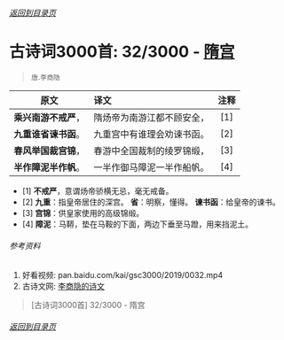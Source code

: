 ###### [返回到目录页](../../gsc3000/index/0001-0100.md)

# 古诗词3000首: 32/3000 - [隋宫](https://so.gushiwen.org/shiwenv_0c472e85a3ad.aspx)
> `唐`.`李商隐`

|原文 |译文 |注释 |
|:---:|:----|:---:|
|**乘兴南游不戒严**，|隋炀帝为南游江都不顾安全，|[1]|
|**九重谁省谏书函**。|九重宫中有谁理会劝谏书函。|[2]|
|**春风举国裁宫锦**，|春游中全国裁制的绫罗锦缎，|[3]|
|**半作障泥半作帆**。|一半作御马障泥一半作船帆。|[4]|

* [1] **不戒严**，意谓炀帝骄横无忌，毫无戒备。
* [2] **九重**：指皇帝居住的深宫。
      **省**：明察，懂得。
      **谏书函**：给皇帝的谏书。
* [3] **宫锦**：供皇家使用的高级锦缎。
* [4] **障泥**：马鞯，垫在马鞍的下面，两边下垂至马蹬，用来挡泥土。

###### 参考资料
1. 好看视频: pan.baidu.com/kai/gsc3000/2019/0032.mp4
1. 古诗文网: [李商隐的诗文](https://so.gushiwen.org/authorv_bc94c92721b8.aspx)

> [古诗词3000首] 32/3000 - 隋宫

###### [返回到目录页](../../gsc3000/index/0001-0100.md)

